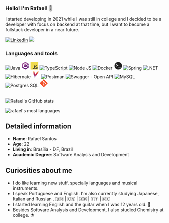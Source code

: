 ### Hello! I'm Rafael! 👋

I started developing in 2021 while I was still in college and I decided to be a developer with focus on backend at that time, but I want to become a fullstack developer in a near future.

[![LinkedIn](https://img.shields.io/badge/LinkedIn-0077B5?style=for-the-badge&logo=linkedin&logoColor=white)](https://www.linkedin.com/in/rafaelsantose-dev/)
<a href = "mailto:rafa.05125@gmail.com"> <img src="https://img.shields.io/badge/Gmail-D14836?style=for-the-badge&logo=gmail&logoColor=white"></a>

### Languages and tools
<div style="display: inline_block">
  <img height="25" src="https://www.vectorlogo.zone/logos/java/java-icon.svg" title="Java" alt="Java" /></code>
  <img height="25" src="https://raw.githubusercontent.com/devicons/devicon/master/icons/csharp/csharp-original.svg" title="C#" alt="C#" /></code>
  <img width="25" height="25" src="https://raw.githubusercontent.com/devicons/devicon/master/icons/javascript/javascript-original.svg" title="JavaScript" alt="JavaScript" />
  <img width="25" height="25" src="https://www.vectorlogo.zone/logos/typescriptlang/typescriptlang-icon.svg" title="TypeScript" alt="TypeScript" />
  <img height="25" src="https://github.com/leandrocgsi/leandrocgsi/blob/main/svg_logos/nodejs.png" title="Node JS" alt="Node JS">
  <img height="25" src="https://raw.githubusercontent.com/leandrocgsi/leandrocgsi/2331dded51784b78b8b66fd83037b2f2e28943e3/svg_logos/docker_logo.svg" title="Docker" alt="Docker" />
  <img height="25" src="https://raw.githubusercontent.com/github/explore/80688e429a7d4ef2fca1e82350fe8e3517d3494d/topics/terminal/terminal.png" title="Terminal" alt="Terminal">
  <img width="25" height="25" src="https://www.vectorlogo.zone/logos/springio/springio-icon.svg" title="Spring" alt="Spring" /></code>
  <img width="25" height="25" src="https://www.vectorlogo.zone/logos/dotnet/dotnet-icon.svg" title=".NET" alt=".NET" /></code>
  <img width="25" height="25" src="https://www.vectorlogo.zone/logos/hibernate/hibernate-icon.svg" title="Hibernate" alt="Hibernate" /></code>
  <img width="25" height="25" src="https://raw.githubusercontent.com/vscode-icons/vscode-icons/master/icons/file_type_maven.svg" title="Apache Maven" alt="Apache Maven" /></code>
  <img width="25" height="25" src="https://www.vectorlogo.zone/logos/getpostman/getpostman-icon.svg" title="Postman" alt="Postman" /></code>
  <img width="25" height="25" src="https://www.vectorlogo.zone/logos/openapis/openapis-icon.svg" title="Swagger - Open API" alt="Swagger - Open API" /></code>
  <img width="25" height="25" src="https://www.vectorlogo.zone/logos/mysql/mysql-icon.svg" title="MySQL" alt="MySQL"/></code>
  <img width="25" height="25" src="https://www.vectorlogo.zone/logos/postgresql/postgresql-icon.svg" title="Postgres SQL" alt="Postgres SQL"/></code>
  <img height="25" src="https://raw.githubusercontent.com/devicons/devicon/master/icons/git/git-original.svg" title="GIT" alt="GIT">
</div></br>

![Rafael's GitHub stats](https://github-readme-stats.vercel.app/api?username=Rafaelse6&show_icons=true&theme=tokyonight)

<img width="400em" src="https://github-readme-stats.vercel.app/api/top-langs/?username=Rafaelse6&layout=compact&langs_count=6&theme=tokyonight" alt="rafael's most languages"/>
</p>

## Detailed information

* **Name**: Rafael Santos
* **Age**: 22
* **Living in**: Brasília - DF, Brazil
* **Academic Degree**: Software Analysis and Development

## Curiosities about me

* I do like learning new stuff, specially languages and musical instruments.
* I speak Portuguese and English. I'm also currently studying Japanese, Italian and Russian . 🇧🇷 | 🇺🇸 | 🇯🇵 | 🇮🇹 | 🇷🇺
* I started learning English and the guitar when I was 12 years old. 🎸
* Besides Software Analysis and Development, I also studied Chemistry at college. ⚗️


